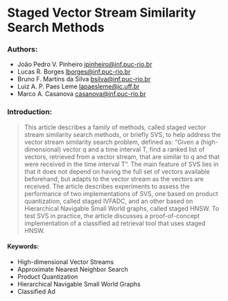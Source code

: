 # Staged Vector Stream Similarity Search Methods

### Authors:
- João Pedro V. Pinheiro [jpinheiro@inf.puc-rio.br](mailto:jpinheiro@inf.puc-rio.br)
- Lucas R. Borges [lborges@inf.puc-rio.br](mailto:lborges@inf.puc-rio.br)
- Bruno F. Martins da Silva [bsilva@inf.puc-rio.br](mailto:bsilva@inf.puc-rio.br)
- Luiz A. P. Paes Leme [lapaesleme@ic.uff.br](mailto:lapaesleme@ic.uff.br)
- Marco A. Casanova [casanova@inf.puc-rio.br](mailto:casanova@inf.puc-rio.br)

### Introduction:
>This article describes a family of methods, called staged vector stream similarity search methods, or briefly SVS, to help address the vector stream similarity search problem, defined as: “Given a (high-dimensional) vector q and a time interval T, find a ranked list of vectors, retrieved from a vector stream, that are similar to q and that were received in the time interval T”. The main feature of SVS lies in that it does not depend on having the full set of vectors available beforehand, but adapts to the vector stream as the vectors are received. The article describes experiments to assess the performance of two implementations of SVS, one based on product quantization, called staged IVFADC, and an other based on Hierarchical Navigable Small World graphs, called staged HNSW. To test SVS in practice, the article discusses a proof-of-concept implementation of a classified ad retrieval tool that uses staged HNSW.

#### Keywords:
- High-dimensional Vector Streams
- Approximate Nearest Neighbor Search
- Product Quantization
- Hierarchical Navigable Small World Graphs
- Classified Ad
